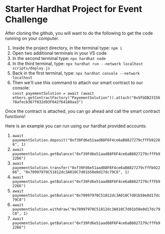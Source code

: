 # Starter Hardhat Project for Event Challenge

After cloning the github, you will want to do the following to get the code running on your computer.

1. Inside the project directory, in the terminal type: `npm i`
2. Open two additional terminals in your VS code
3. In the second terminal type: `npx hardhat node`
4. In the third terminal, type: `npx hardhat run --network localhost scripts/deploy.js`
5. Back in the first terminal, type: `npx hardhat console --network localhost`
6. Then we'll use this command to attach our smart contract to our console:</br>
   `const payementSolution = await (await ethers.getContractFactory("PayementSolution")).attach("0x5FbDB2315678afecb367f032d93F642f64180aa3")`
   
Once the contract is attached, you can go ahead and call the smart contract functions!

Here is an example you can run using our hardhat provided accounts:

  1. `await payementSolution.deposit("0xf39Fd6e51aad88F6F4ce6aB8827279cffFb92266", 1)`
  2. `await payementSolution.getBalance("0xf39Fd6e51aad88F6F4ce6aB8827279cffFb92266")`
  3. `await payementSolution.transfer("0xf39Fd6e51aad88F6F4ce6aB8827279cffFb92266", "0x70997970C51812dc3A010C7d01b50e0d17dc79C8", 1)`
  4. `await payementSolution.getBalance("0xf39Fd6e51aad88F6F4ce6aB8827279cffFb92266")`
  5. `await payementSolution.getBalance("0x70997970C51812dc3A010C7d01b50e0d17dc79C8")`
  6. `await payementSolution.withdraw("0x70997970C51812dc3A010C7d01b50e0d17dc79C8", 1)`
  7. `await payementSolution.getBalance("0xf39Fd6e51aad88F6F4ce6aB8827279cffFb92266")`
